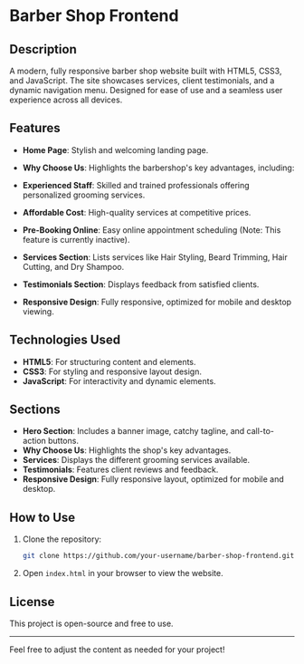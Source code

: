 
# Barber Shop Frontend

## Description
A modern, fully responsive barber shop website built with HTML5, CSS3, and JavaScript. The site showcases services, client testimonials, and a dynamic navigation menu. Designed for ease of use and a seamless user experience across all devices.

## Features
- **Home Page**: Stylish and welcoming landing page.

- **Why Choose Us**: Highlights the barbershop's key advantages, including:

- **Experienced Staff**: Skilled and trained professionals offering personalized grooming services.
- **Affordable Cost**: High-quality services at competitive prices.
- **Pre-Booking Online**: Easy online appointment scheduling (Note: This feature is currently inactive).
- **Services Section**: Lists services like Hair Styling, Beard Trimming, Hair Cutting, and Dry Shampoo.

- **Testimonials Section**: Displays feedback from satisfied clients.

- **Responsive Design**: Fully responsive, optimized for mobile and desktop viewing.

## Technologies Used
- **HTML5**: For structuring content and elements.
- **CSS3**: For styling and responsive layout design.
- **JavaScript**: For interactivity and dynamic elements.

## Sections
- **Hero Section**: Includes a banner image, catchy tagline, and call-to-action buttons.
- **Why Choose Us**: Highlights the shop's key advantages.
- **Services**: Displays the different grooming services available.
- **Testimonials**: Features client reviews and feedback.
- **Responsive Design**: Fully responsive layout, optimized for mobile and desktop.

## How to Use
1. Clone the repository:
   ```bash
   git clone https://github.com/your-username/barber-shop-frontend.git
   ```
2. Open `index.html` in your browser to view the website.

## License
This project is open-source and free to use.

---

Feel free to adjust the content as needed for your project!
